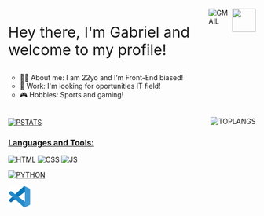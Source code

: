 <div> <br>
 <a href="https://linkedin.com/in/idfgabe"> 
  <img height=48 width=48 alt"LINKEDIN" align="right" src="https://cdn.jsdelivr.net/gh/devicons/devicon/icons/linkedin/linkedin-original.svg" />
 </a>
 <a href="mailto:gabriel.rzb0@gmail.com"> 
  <img height=48 width=48 alt="GMAIL" align="right" src="https://img.icons8.com/fluency/48/000000/gmail-new.png"/> 
 </a>
</div>

<p style="font-size:30px"; "line-height:5px">
Hey there, I'm Gabriel and welcome to my profile! <br>
<ul style="list-style-type:circle" >
<li>👨‍💻 About me: I am 22yo and I’m Front-End biased! </li> 
<li>🔭 Work: I'm looking for oportunities IT field! </li>
<li>🎮 Hobbies: Sports and gaming!</li> 
</ul>
</p>


<div style="display: inline_block"><br>
<a href="https://github.com/idfgabe/">
  <img height=150em align="center" alt="PSTATS" src="https://github-readme-stats.vercel.app/api?username=idfgabe&show_icons=true&theme=github_dark&count_private=true">
  <img height=120em align="right" alt="TOPLANGS" src="https://github-readme-stats.vercel.app/api/top-langs/?username=idfgabe&layout=compact&theme=github_dark">
</div>

 <h3>Languages and Tools:</h3>

<div style="display: inline_block>"<br>
<img height="50em" alt="HTML" src="https://cdn.jsdelivr.net/gh/devicons/devicon/icons/html5/html5-original.svg"> 
<img height="50em" alt="CSS"  src="https://cdn.jsdelivr.net/gh/devicons/devicon/icons/css3/css3-original.svg"> 
<img height="50em" alt="JS" src="https://cdn.jsdelivr.net/gh/devicons/devicon/icons/javascript/javascript-original.svg"> <br>
  
<img height="57em" alt="PYTHON" src="https://cdn.jsdelivr.net/gh/devicons/devicon/icons/python/python-original.svg"> <br>
  
<img height="45em" alt="VSCODE"  src="https://raw.githubusercontent.com/devicons/devicon/9f4f5cdb393299a81125eb5127929ea7bfe42889/icons/vscode/vscode-original.svg">
</div>
